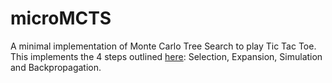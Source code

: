 # microMCTS
A minimal implementation of Monte Carlo Tree Search to play Tic Tac Toe. This implements the 4 steps outlined [here](https://en.wikipedia.org/wiki/Monte_Carlo_tree_search#Principle_of_operation): Selection, Expansion, Simulation and Backpropagation.
